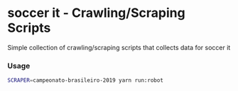 # soccer it - Crawling/Scraping Scripts

Simple collection of crawling/scraping scripts that collects data for soccer it

### Usage

```sh
SCRAPER=campeonato-brasileiro-2019 yarn run:robot
```
